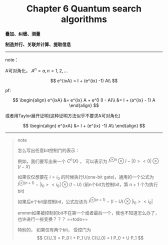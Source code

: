 <center><h1>
    Chapter 6 Quantum search algorithms
</center>

**叠加、纠缠、测量**

**制造并行、关联并计算、提取信息**


---

note：

A可对角化，
$A^n = a, n = 1,2,...$

$$
e^{ixA} =  I + (e^{ix} -1) A\\
$$

pf:

$$
\begin{align}
    e^{ixA} &= e^{ix} A + e^0 (I - A)\\
    &= I + (a^{ix} - 1) A
\end{align}
$$

或者用Taylor展开证明(这种证明方法似乎不要求A可对角化)

$$
\begin{align}
    e^{ixA} &= I + (e^{ix} -1) A\\
\end{align}
$$

---

> note
> 
> 怎么写出任意bit控制门的表示：
> 
> 例如，我们要写出来一个 $C^n (X)$ ，
> 可以表示为 $I^{\otimes n} \otimes I - |0> <0| \otimes (I - X)$
> 
> 如果仅仅想要在 $i = i_0$ 的时候执行U(one-bit gate)，通用的一个公式为 $I^{\otimes (n + 1)} - |i_0><i_0| \otimes (I - U)$ (前n个bit为控制bit，第 n + 1 个为执行bit)
> 
> 如果后n个bit是控制bit，公式应该为  $I^{\otimes (n + 1)} - (I - U) \otimes |i_0><i_0|$
> 
> emmm如果被控制的bit不在第一个或者最后一个，我也不知道怎么办了，也许进行一些变换？？？ ==todo==
> 
> 特别的，
> 如果仅有两个bit，
> 受控门为 
> $$
C(U_1) = P_0 I + P_1 U\\
C(U_0) = I P_0 + U P_1 
> $$

 